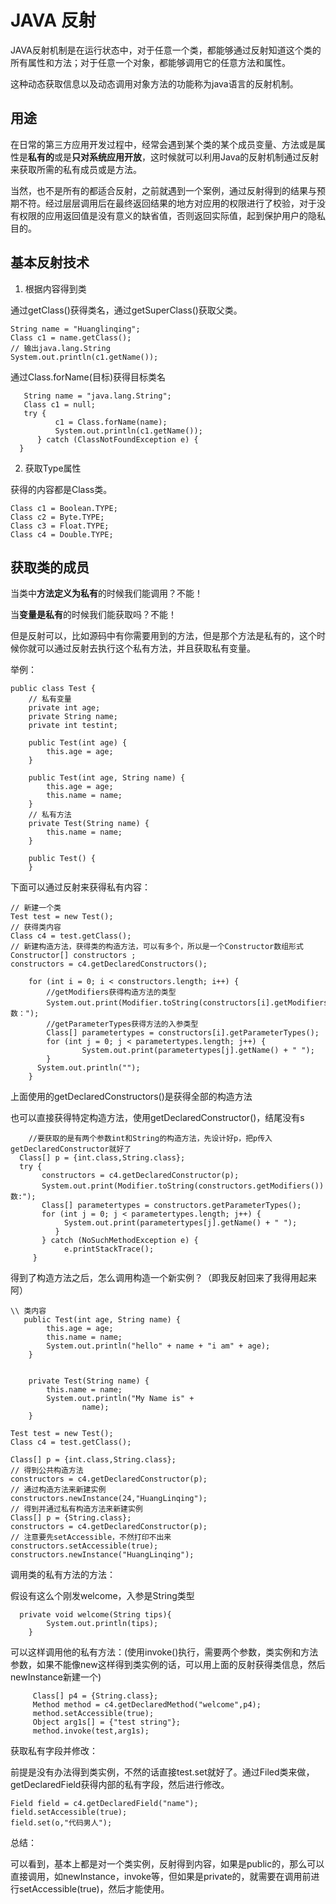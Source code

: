 # JAVA 反射

JAVA反射机制是在运行状态中，对于任意一个类，都能够通过反射知道这个类的所有属性和方法；对于任意一个对象，都能够调用它的任意方法和属性。

这种动态获取信息以及动态调用对象方法的功能称为java语言的反射机制。

## 用途

在日常的第三方应用开发过程中，经常会遇到某个类的某个成员变量、方法或是属性是**私有的**或是**只对系统应用开放**，这时候就可以利用Java的反射机制通过反射来获取所需的私有成员或是方法。

当然，也不是所有的都适合反射，之前就遇到一个案例，通过反射得到的结果与预期不符。经过层层调用后在最终返回结果的地方对应用的权限进行了校验，对于没有权限的应用返回值是没有意义的缺省值，否则返回实际值，起到保护用户的隐私目的。

## 基本反射技术

1. 根据内容得到类

通过getClass()获得类名，通过getSuperClass()获取父类。

```
String name = "Huanglinqing";
Class c1 = name.getClass();
// 输出java.lang.String
System.out.println(c1.getName());
```

通过Class.forName(目标)获得目标类名

```
   String name = "java.lang.String";
   Class c1 = null;
   try {
          c1 = Class.forName(name);
          System.out.println(c1.getName());
      } catch (ClassNotFoundException e) {
  }
```

2. 获取Type属性

获得的内容都是Class类。

```
Class c1 = Boolean.TYPE;
Class c2 = Byte.TYPE;
Class c3 = Float.TYPE;
Class c4 = Double.TYPE;
```

## 获取类的成员

当类中**方法定义为私有**的时候我们能调用？不能！

当**变量是私有**的时候我们能获取吗？不能！

但是反射可以，比如源码中有你需要用到的方法，但是那个方法是私有的，这个时候你就可以通过反射去执行这个私有方法，并且获取私有变量。

举例：
```
public class Test {
	// 私有变量
    private int age;
    private String name;
    private int testint;
 
    public Test(int age) {
        this.age = age;
    }
 
    public Test(int age, String name) {
        this.age = age;
        this.name = name;
    }
	// 私有方法
    private Test(String name) {
        this.name = name;
    }
 
    public Test() {
    }
```

下面可以通过反射来获得私有内容：

```
// 新建一个类
Test test = new Test();
// 获得类内容
Class c4 = test.getClass();
// 新建构造方法，获得类的构造方法，可以有多个，所以是一个Constructor数组形式
Constructor[] constructors ;
constructors = c4.getDeclaredConstructors();

  	for (int i = 0; i < constructors.length; i++) {
		//getModifiers获得构造方法的类型
        System.out.print(Modifier.toString(constructors[i].getModifiers()) + "参数：");
		//getParameterTypes获得方法的入参类型
        Class[] parametertypes = constructors[i].getParameterTypes();
        for (int j = 0; j < parametertypes.length; j++) {
             	System.out.print(parametertypes[j].getName() + " ");
      	}
      System.out.println("");
  	}
```

上面使用的getDeclaredConstructors()是获得全部的构造方法

也可以直接获得特定构造方法，使用getDeclaredConstructor()，结尾没有s
```
	//要获取的是有两个参数int和String的构造方法，先设计好p，把p传入getDeclaredConstructor就好了
  Class[] p = {int.class,String.class};
  try {
       constructors = c4.getDeclaredConstructor(p);
       System.out.print(Modifier.toString(constructors.getModifiers()) + "参数:");
       Class[] parametertypes = constructors.getParameterTypes();
       for (int j = 0; j < parametertypes.length; j++) {
            System.out.print(parametertypes[j].getName() + " ");
          }
       } catch (NoSuchMethodException e) {
            e.printStackTrace();
     }
```

得到了构造方法之后，怎么调用构造一个新实例？（即我反射回来了我得用起来阿）

```
\\ 类内容
   public Test(int age, String name) {
        this.age = age;
        this.name = name;
        System.out.println("hello" + name + "i am" + age);
    }
 
 
    private Test(String name) {
        this.name = name;
        System.out.println("My Name is" +
                name);
    }
```

```
Test test = new Test();
Class c4 = test.getClass();

Class[] p = {int.class,String.class};
// 得到公共构造方法
constructors = c4.getDeclaredConstructor(p);
// 通过构造方法来新建实例
constructors.newInstance(24,"HuangLinqing");
// 得到并通过私有构造方法来新建实例
Class[] p = {String.class};
constructors = c4.getDeclaredConstructor(p);
// 注意要先setAccessible，不然打印不出来
constructors.setAccessible(true);
constructors.newInstance("HuangLinqing");
```

调用类的私有方法的方法：

假设有这么个刚发welcome，入参是String类型
```
  private void welcome(String tips){
        System.out.println(tips);
    }
```

可以这样调用他的私有方法：(使用invoke()执行，需要两个参数，类实例和方法参数，如果不能像new这样得到类实例的话，可以用上面的反射获得类信息，然后newInstance新建一个)
```
     Class[] p4 = {String.class};
     Method method = c4.getDeclaredMethod("welcome",p4);
     method.setAccessible(true);
     Object arg1s[] = {"test string"};
     method.invoke(test,arg1s);
```

获取私有字段并修改：

前提是没有办法得到类实例，不然的话直接test.set就好了。通过Filed类来做，getDeclaredField获得内部的私有字段，然后进行修改。
```
Field field = c4.getDeclaredField("name");
field.setAccessible(true);
field.set(o,"代码男人");
```

总结：

可以看到，基本上都是对一个类实例，反射得到内容，如果是public的，那么可以直接调用，如newInstance，invoke等，但如果是private的，就需要在调用前进行setAccessible(true)，然后才能使用。